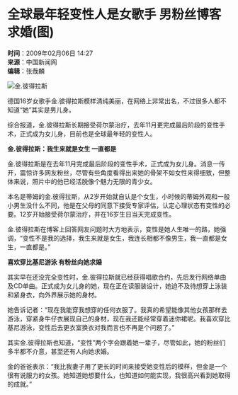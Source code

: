 # 全球最年轻变性人是女歌手 男粉丝博客求婚(图)

**时间**：2009年02月06日 14:27  
**来源**：中国新闻网  
**编辑**：张哉麟

![金.彼得拉斯](http://i2.chinanews.com/zwimg/01.jpg)

德国16岁女歌手金.彼得拉斯模样清纯美丽，在网络上非常出名，不过很多人都不知道“她”其实是男儿身。

综合报道，金.彼得拉斯长期接受荷尔蒙治疗，去年11月更完成最后阶段的变性手术，正式成为女儿身，目前也是全球最年轻的变性人。

**金.彼得拉斯：我生来就是女生 一直都是**

金.彼得拉斯是在去年11月完成最后阶段的变性手术，正式成为女儿身。消息一传开，震惊许多网友粉丝，尽管有些角度看得出来她的骨架不如女性来得细致，但整体来说，照片中的他已经活脱像个魅力无限的青少女。

本名是蒂姆的金.彼得拉斯，从2岁开始就自认是个女生，小时候的蒂姆外观和一般小男生没什么不同，他是在父母的同意下接受专家评估，认定心理状态有变性的必要。12岁开始接受荷尔蒙治疗，并在16岁生日当天完成变性。

金.彼得拉斯在博客上回答网友问题时大方地表示，变性是她人生唯一的路，她强调，“变性不是我的选择，我生来就是女生，我连长相都不像男生，我一直都是女生，一直都是。”

**喜欢穿比基尼游泳 有粉丝向她求婚**

其实早在还没完全变性时，金.彼得拉斯就已经获得唱歌合约，先后发行网络单曲及CD单曲。正式成为女儿身的她，现在正在读服装设计，她迫不及待想穿上泳装和紧身衣，向外界展示她的身材。

她告诉记者：“现在我能穿我想穿的任何衣服了。我真的希望能像其他女孩那样去游泳，穿紧身牛仔衣展现自己的身材，现在我还能经常穿着迷你裙呢。我喜欢穿比基尼游泳，变性后去更衣室换衣对我而言也不再是个问题了。”

其实金.彼得拉斯也知道，“变性”两个字会跟着她一辈子，尽管如此，她的粉丝们多半都不介意，甚至还有人向她求婚。

金的爸爸表示：“我比我妻子用了更长的时间来接受她变性后的模样，但金是一个很有说服力的女孩。她知道她想要什么，也知道如何能实现，我很高兴看到她取得的成就。”